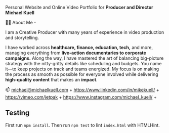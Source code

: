 Personal Website and Online Video Portfolio for <strong>Producer and Director Michael Kuell</strong>

🙋‍♂️ About Me -

I am a Creative Producer with many years of experience in video production and storytelling.

I have worked across <strong>healthcare, finance, education, tech,</strong> and more, managing everything from <strong>live-action documentaries to corporate campaigns.</strong>
Along the way, I have mastered the art of balancing big-picture strategy with the nitty-gritty details like scheduling and budgets.
You name it—to keep projects on track and teams energized. 
My focus is on making the process as smooth as possible for everyone involved while delivering <strong>high-quality content</strong> that makes an <strong>impact</strong>.

📫 michael@michaelkuell.com     +
https://www.linkedin.com/in/mikekuell/  +
https://vimeo.com/jetpak  +
https://www.instagram.com/michael_kuell/  +


## Testing

First run `npm install`.
Then run `npm test` to lint `index.html` with HTMLHint.
